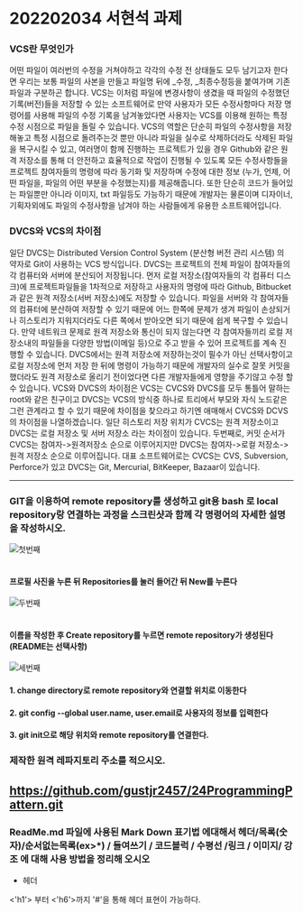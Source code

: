 # 202202034 서현석 과제

### VCS란 무엇인가
어떤 파일이 여러번의 수정을 거쳐야하고 각각의 수정 전 상태들도 모두 남기고자 한다면 우리는 보통 파일의 사본을 만들고 파일명 뒤에 _수정, _최종수정등을 붙여가며 기존파일과 구분하곤 합니다. VCS는 이처럼 파일에 변경사항이 생겼을 때 파일의 수정했던 기록(버전)들을 저장할 수 있는 소프트웨어로 만약 사용자가 모든 수정사항마다 저장 명령어를 사용해 파일의 수정 기록을 남겨놓았다면 사용자는 VCS를 이용해 원하는 특정 수정 시점으로 파일을 돌릴 수 있습니다. VCS의 역할은 단순히 파일의 수정사항을 저장해놓고 특정 시점으로 돌려주는것 뿐만 아니라 파일을 실수로 삭제하더라도 삭제된 파일을 복구시킬 수 있고, 여러명이 함께 진행하는 프로젝트가 있을 경우 Github와 같은 원격 저장소를 통해 더 안전하고 효율적으로 작업이 진행될 수 있도록 모든 수정사항들을 프로젝트 참여자들의 명령에 따라 동기화 및 저장하며 수정에 대한 정보 (누가, 언제, 어떤 파일을, 파일의 어떤 부분을 수정했는지)를 제공해줍니다. 또한 단순히 코드가 들어있는 파일뿐만 아니라 이미지, txt 파일등도 가능하기 때문에 개발자는 물론이며 디자이너, 기획자외에도 파일의 수정사항을 남겨야 하는 사람들에게 유용한 소프트웨어입니다.

### DVCS와 VCS의 차이점

일단 DVCS는 Distributed Version Control System (분산형 버전 관리 시스템) 의 약자로 Git이 사용하는 VCS 방식입니다. DVCS는 프로젝트의 전체 파일이 참여자들의 각 컴퓨터와 서버에 분산되어 저장됩니다. 먼저 로컬 저장소(참여자들의 각 컴퓨터 디스크)에 프로젝트파일들을 1차적으로 저장하고 사용자의 명령에 따라 Github, Bitbucket과 같은 원격 저장소(서버 저장소)에도 저장할 수 있습니다. 파일을 서버와 각 참여자들의 컴퓨터에 분산하여 저장할 수 있기 때문에 어느 한쪽에 문제가 생겨 파일이 손상되거나 히스토리가 지워지더라도 다른 쪽에서 받아오면 되기 때문에 쉽게 복구할 수 있습니다. 만약 네트워크 문제로 원격 저장소와 통신이 되지 않는다면 각 참여자들끼리 로컬 저장소내의 파일들을 다양한 방법(이메일 등)으로 주고 받을 수 있어 프로젝트를 계속 진행할 수 있습니다. DVCS에서는 원격 저장소에 저장하는것이 필수가 아닌 선택사항이고 로컬 저장소에 먼저 저장 한 뒤에 명령이 가능하기 때문에 개발자의 실수로 잘못 커밋을 했더라도 원격 저장소로 올리기 전이었다면 다른 개발자들에게 영향을 주기않고 수정 할 수 있습니다. VCS와 DVCS의 차이점은 VCS는 CVCS와 DVCS를 모두 통틀어 말하는 root와 같은 친구이고 DVCS는 VCS의 방식중 하나로 트리에서 부모와 자식 노드같은 그런 관계라고 할 수 있기 때문에 차이점을 찾으라고 하기엔 애매해서 CVCS와 DCVS의 차이점을 나열하겠습니다.
일단 히스토리 저장 위치가 CVCS는 원격 저장소이고 DVCS는 로컬 저장소 및 서버 저장소 라는 차이점이 있습니다.
두번째로, 커밋 순서가 CVCS는 참여자->원격저장소 순으로 이루어지지만 DVCS는 참여자->로컬 저장소->원격 저장소 순으로 이루어집니다.
대표 소프트웨어로는 CVCS는 CVS, Subversion, Perforce가 있고 DVCS는 Git, Mercurial, BitKeeper, Bazaar이 있습니다.

---
### GIT을 이용하여 remote repository를 생성하고 git용 bash 로 local repository랑 연결하는 과정을 스크린샷과 함께 각 명령어의 자세한 설명을 작성하시오. 
![첫번째](https://github.com/gustjr2457/24ProgrammingPattern/assets/127166744/9554a7d8-5bd7-4363-96fb-9adc12c8856c)
#### <br>프로필 사진을 누른 뒤 Repositories를 눌러 들어간 뒤 New를 누른다
![두번째](https://github.com/gustjr2457/24ProgrammingPattern/assets/127166744/100db6b6-8b9f-46e5-b391-3a6dc8e600a2)
#### <br>이름을 작성한 후 Create repository를 누르면 remote repository가 생성된다 (README는 선택사항)
![세번째](https://github.com/gustjr2457/24ProgrammingPattern/assets/127166744/bd9e626f-c2e9-4287-8c1e-c623b9a7f941)
#### 1. change directory로 remote repository와 연결할 위치로 이동한다<br>
#### 2. git config --global user.name, user.email로 사용자의 정보를 입력한다<br>
#### 3. git init으로 해당 위치와 remote repository를 연결한다.

###  제작한 원격 레파지토리 주소를 적으시오.
https://github.com/gustjr2457/24ProgrammingPattern.git
---
### ReadMe.md 파일에 사용된 Mark Down 표기법 에대해서 헤더/목록(숫자)/순서없는목록(ex>*) / 들여쓰기 / 코드블럭 / 수평선 /링크 / 이미지/ 강조 에 대해 사용 방법을 정리해 오시오

* 헤더

<'h1'> 부터 <'h6'>까지 '#'을 통해 헤더 표현이 가능하다.